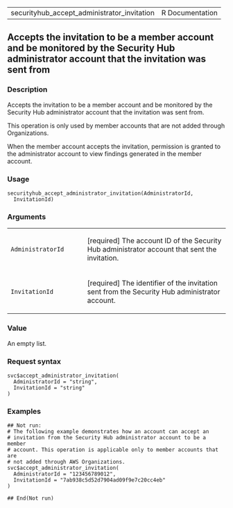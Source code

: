 <table style="width: 100%;">
<tbody>
<tr class="odd">
<td>securityhub_accept_administrator_invitation</td>
<td style="text-align: right;">R Documentation</td>
</tr>
</tbody>
</table>

## Accepts the invitation to be a member account and be monitored by the Security Hub administrator account that the invitation was sent from

### Description

Accepts the invitation to be a member account and be monitored by the
Security Hub administrator account that the invitation was sent from.

This operation is only used by member accounts that are not added
through Organizations.

When the member account accepts the invitation, permission is granted to
the administrator account to view findings generated in the member
account.

### Usage

    securityhub_accept_administrator_invitation(AdministratorId,
      InvitationId)

### Arguments

<table>
<colgroup>
<col style="width: 35%" />
<col style="width: 65%" />
</colgroup>
<tbody>
<tr class="odd">
<td><code
id="securityhub_accept_administrator_invitation_:_AdministratorId">AdministratorId</code></td>
<td><p>[required] The account ID of the Security Hub administrator
account that sent the invitation.</p></td>
</tr>
<tr class="even">
<td><code
id="securityhub_accept_administrator_invitation_:_InvitationId">InvitationId</code></td>
<td><p>[required] The identifier of the invitation sent from the
Security Hub administrator account.</p></td>
</tr>
</tbody>
</table>

### Value

An empty list.

### Request syntax

    svc$accept_administrator_invitation(
      AdministratorId = "string",
      InvitationId = "string"
    )

### Examples

    ## Not run: 
    # The following example demonstrates how an account can accept an
    # invitation from the Security Hub administrator account to be a member
    # account. This operation is applicable only to member accounts that are
    # not added through AWS Organizations.
    svc$accept_administrator_invitation(
      AdministratorId = "123456789012",
      InvitationId = "7ab938c5d52d7904ad09f9e7c20cc4eb"
    )

    ## End(Not run)
